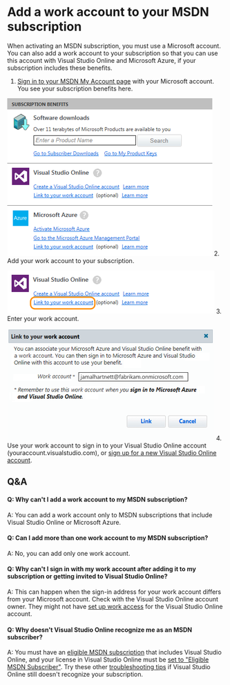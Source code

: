 <properties
	pageTitle="Add a work account to your MSDN subscription"
  description="Add a work account to your MSDN subscription"
  services="visual-studio-online"
  documentationCenter = ""
  authors="terryaustin"
  manager="terryaustin"
  editor="terryaustin" /> 

# Add a work account to your MSDN subscription


When activating an MSDN subscription, you must use a Microsoft account. You can also 
add a work account to your subscription so that you can use this account with Visual 
Studio Online and Microsoft Azure, if your subscription includes these benefits.


1. [Sign in to your MSDN My Account page](https://msdn.microsoft.com/subscriptions/manage/) 
with your Microsoft account. You see your subscription benefits here.



![Review your subscription benefits](./media/link-msdn-subscription-to-organizational-account-vs/SubscriptionBenefitsWorkAccount.png)
2. Add your work account to your subscription.



![Link your work account to your subscription](./media/link-msdn-subscription-to-organizational-account-vs/LinkSubscriptionWorkAccount.png)
3. Enter your work account.



![Enter your work account email address](./media/link-msdn-subscription-to-organizational-account-vs/EnterWorkAccount.png)
4. Use your work account to sign in to your Visual Studio Online 
account (youraccount.visualstudio.com), or 
[sign up for a new Visual Studio Online account](http://go.microsoft.com/fwlink/?LinkId=307137).

## Q&amp;A

#### Q:  Why can't I add a work account to my MSDN subscription?


A:  You can add a work account only to MSDN subscriptions that include Visual Studio 
Online or Microsoft Azure.


#### Q:  Can I add more than one work account to my MSDN subscription?


A:  No, you can add only one work account.


#### Q:  Why can't I sign in with my work account after adding it to my subscription or getting invited to Visual Studio Online?


A:  This can happen when the sign-in address for your work account differs from your 
Microsoft account. Check with the Visual Studio Online account owner. They might not 
have [set up work access](manage-organization-access-for-your-account-vs.md)
for the Visual Studio Online account.


#### Q:  Why doesn't Visual Studio Online recognize me as an MSDN subscriber?


A:  You must have an [eligible MSDN subscription](assign-licenses-to-users-vs.md#EligibleMSDNSubscriptions)
that includes Visual Studio Online, and your license in Visual Studio Online must be
[set to "Eligible MSDN Subscriber"](assign-licenses-to-users-vs.md). Try these other 
[troubleshooting tips](http://blogs.msdn.com/b/visualstudioalm/archive/2014/03/19/visual-studio-online-best-practices-troubleshooting-issues-with-the-quot-eligible-msdn-subscriber-license-type.aspx) 
if Visual Studio Online still doesn't recognize your subscription.
